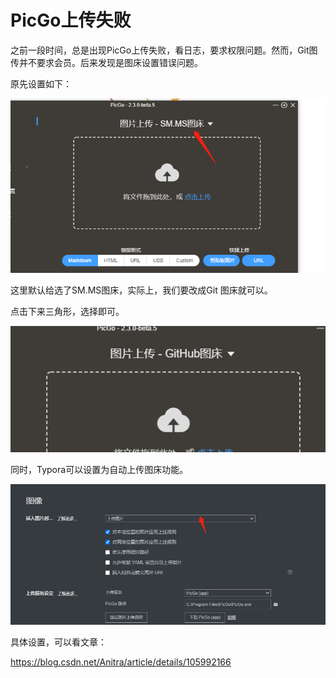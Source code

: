 # PicGo上传失败

之前一段时间，总是出现PicGo上传失败，看日志，要求权限问题。然而，Git图传并不要求会员。后来发现是图床设置错误问题。

原先设置如下：

![](https://raw.githubusercontent.com/DionysosLai/PicGoImage/main/20210515145552.png)

这里默认给选了SM.MS图床，实际上，我们要改成Git 图床就可以。

点击下来三角形，选择即可。

![image-20210515145546134](https://raw.githubusercontent.com/DionysosLai/PicGoImage/main/20210515145549.png)

同时，Typora可以设置为自动上传图床功能。

![image-20210515145658460](https://raw.githubusercontent.com/DionysosLai/PicGoImage/main/20210515145658.png)



具体设置，可以看文章：

https://blog.csdn.net/Anitra/article/details/105992166

